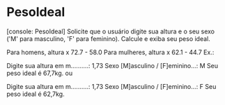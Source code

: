 # PesoIdeal
[console: PesoIdeal] Solicite que o usuário digite sua altura e o seu sexo ('M' para masculino, 'F' para feminino). Calcule e exiba seu peso ideal.

Para homens, altura x 72.7 - 58.0
Para mulheres, altura x 62.1 - 44.7
Ex.:

Digite sua altura em m..........: 1,73
Sexo [M]asculino / [F]eminino...: M
Seu peso ideal é 67,7kg.
ou

Digite sua altura em m..........: 1,73
Sexo [M]asculino / [F]eminino...: F
Seu peso ideal é 62,7kg.